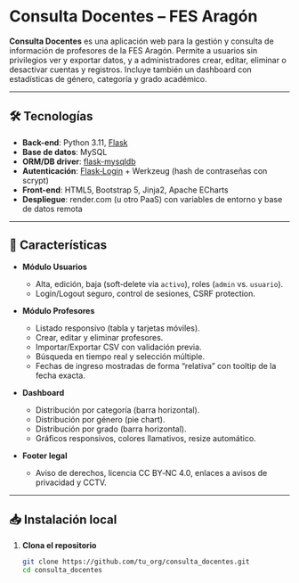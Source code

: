 # Consulta Docentes – FES Aragón

**Consulta Docentes** es una aplicación web para la gestión y consulta de información de profesores de la FES Aragón. Permite a usuarios sin privilegios ver y exportar datos, y a administradores crear, editar, eliminar o desactivar cuentas y registros. Incluye también un dashboard con estadísticas de género, categoría y grado académico.

---

## 🛠️ Tecnologías

- **Back-end**: Python 3.11, [Flask](https://flask.palletsprojects.com/)  
- **Base de datos**: MySQL  
- **ORM/DB driver**: [flask-mysqldb](https://github.com/flask-mysqldb/flask-mysqldb)  
- **Autenticación**: [Flask‑Login](https://flask-login.readthedocs.io/) + Werkzeug (hash de contraseñas con scrypt)  
- **Front-end**: HTML5, Bootstrap 5, Jinja2, Apache ECharts  
- **Despliegue**: render.com (u otro PaaS) con variables de entorno y base de datos remota  

---

## 🚀 Características

- **Módulo Usuarios**  
  - Alta, edición, baja (soft‑delete via `activo`), roles (`admin` vs. `usuario`).  
  - Login/Logout seguro, control de sesiones, CSRF protection.  

- **Módulo Profesores**  
  - Listado responsivo (tabla y tarjetas móviles).  
  - Crear, editar y eliminar profesores.  
  - Importar/Exportar CSV con validación previa.  
  - Búsqueda en tiempo real y selección múltiple.  
  - Fechas de ingreso mostradas de forma “relativa” con tooltip de la fecha exacta.

- **Dashboard**  
  - Distribución por categoría (barra horizontal).  
  - Distribución por género (pie chart).  
  - Distribución por grado (barra horizontal).  
  - Gráficos responsivos, colores llamativos, resize automático.

- **Footer legal**  
  - Aviso de derechos, licencia CC BY‑NC 4.0, enlaces a avisos de privacidad y CCTV.

---

## 📥 Instalación local

1. **Clona el repositorio**  
   ```bash
   git clone https://github.com/tu_org/consulta_docentes.git
   cd consulta_docentes
